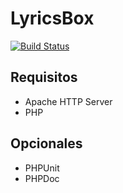 # LyricsBox

[![Build Status](https://travis-ci.org/lozaeric/tp_lyricsbox.svg?branch=master)](https://travis-ci.org/lozaeric/tp_lyricsbox)

## Requisitos

* Apache HTTP Server
* PHP

## Opcionales

* PHPUnit
* PHPDoc
